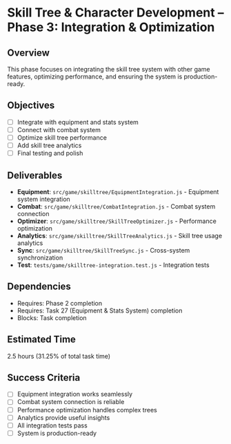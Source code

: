 # Skill Tree & Character Development – Phase 3: Integration & Optimization

## Overview
This phase focuses on integrating the skill tree system with other game features, optimizing performance, and ensuring the system is production-ready.

## Objectives
- [ ] Integrate with equipment and stats system
- [ ] Connect with combat system
- [ ] Optimize skill tree performance
- [ ] Add skill tree analytics
- [ ] Final testing and polish

## Deliverables
- **Equipment**: `src/game/skilltree/EquipmentIntegration.js` - Equipment system integration
- **Combat**: `src/game/skilltree/CombatIntegration.js` - Combat system connection
- **Optimizer**: `src/game/skilltree/SkillTreeOptimizer.js` - Performance optimization
- **Analytics**: `src/game/skilltree/SkillTreeAnalytics.js` - Skill tree usage analytics
- **Sync**: `src/game/skilltree/SkillTreeSync.js` - Cross-system synchronization
- **Test**: `tests/game/skilltree-integration.test.js` - Integration tests

## Dependencies
- Requires: Phase 2 completion
- Requires: Task 27 (Equipment & Stats System) completion
- Blocks: Task completion

## Estimated Time
2.5 hours (31.25% of total task time)

## Success Criteria
- [ ] Equipment integration works seamlessly
- [ ] Combat system connection is reliable
- [ ] Performance optimization handles complex trees
- [ ] Analytics provide useful insights
- [ ] All integration tests pass
- [ ] System is production-ready 
